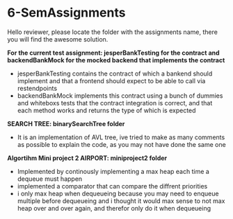 # 6-SemAssignments
Hello reviewer, please locate the folder with the assignments name, there you will find the awesome solution.

**For the current test assignment: jesperBankTesting for the contract and backendBankMock for the mocked backend that implements the contract**
 
- jesperBankTesting contains the contract of which a bankend should implement and that a frontend should expect to be able to call via restendpoints
- backendBankMock implements this contract using a bunch of dummies and whiteboxs tests that the contract integration is correct, and that each method works and returns the type of which is expected


**SEARCH TREE: binarySearchTree folder**
- It is an implementation of AVL tree, ive tried to make as many comments as possible to explain the code, as you may not have done the same one

**Algortihm Mini project 2 AIRPORT: miniproject2 folder**
- Implemented by continously implementing a max heap each time a dequeue must happen
- implemented a comparator that can compare the diffrent priorities
- i only max heap when dequeueing because you may need to enqueue multiple before dequeueing and i thought it would max sense to not max heap over and over again, and therefor only do it when dequeueing

